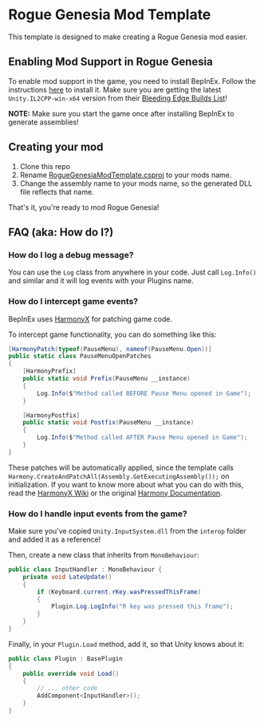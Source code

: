 # Rogue Genesia Mod Template

This template is designed to make creating a Rogue Genesia mod easier.

## Enabling Mod Support in Rogue Genesia

To enable mod support in the game, you need to install BepInEx. 
Follow the instructions [here](https://docs.bepinex.dev/master/articles/user_guide/installation/unity_il2cpp.html) to install it.
Make sure you are getting the latest `Unity.IL2CPP-win-x64` version from their [Bleeding Edge Builds List](https://builds.bepinex.dev/projects/bepinex_be)!

**NOTE:** Make sure you start the game once after installing BepInEx to generate assemblies! 

## Creating your mod

1. Clone this repo
2. Rename [RogueGenesiaModTemplate.csproj](RogueGenesiaModTemplate.csproj) to your mods name.
3. Change the assembly name to your mods name, so the generated DLL file reflects that name.

That's it, you're ready to mod Rogue Genesia!

## FAQ (aka: How do I?)

### How do I log a debug message?

You can use the `Log` class from anywhere in your code. Just call `Log.Info()` and similar and it will log events with your Plugins name.

### How do I intercept game events?

BepInEx uses [HarmonyX](https://github.com/BepInEx/HarmonyX) for patching game code.

To intercept game functionality, you can do something like this:

```csharp
[HarmonyPatch(typeof(PauseMenu), nameof(PauseMenu.Open))]
public static class PauseMenuOpenPatches
{
    [HarmonyPrefix]
    public static void Prefix(PauseMenu __instance)
    {
        Log.Info($"Method called BEFORE Pause Menu opened in Game");
    }

    [HarmonyPostfix]
    public static void Postfix(PauseMenu __instance)
    {
        Log.Info($"Method called AFTER Pause Menu opened in Game");
    }
}
```

These patches will be automatically applied, since the template calls `Harmony.CreateAndPatchAll(Assembly.GetExecutingAssembly());` on initialization. If you want to know more about what you can do with this, read the [HarmonyX Wiki](https://github.com/BepInEx/HarmonyX/wiki) or the original [Harmony Documentation](https://harmony.pardeike.net/articles/intro.html).

### How do I handle input events from the game?

Make sure you've copied `Unity.InputSystem.dll` from the `interop` folder and added it as a reference!

Then, create a new class that inherits from `MonoBehaviour`:

```csharp
public class InputHandler : MonoBehaviour {
    private void LateUpdate()
    {
        if (Keyboard.current.rKey.wasPressedThisFrame)
        {
            Plugin.Log.LogInfo("R key was pressed this frame");
        } 
    }
}
```

Finally, in your `Plugin.Load` method, add it, so that Unity knows about it:

```csharp
public class Plugin : BasePlugin
{
    public override void Load()
    {
        // ... other code
        AddComponent<InputHandler>();
    }
}
```